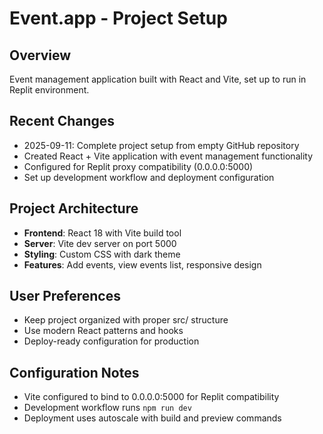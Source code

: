 # Event.app - Project Setup

## Overview
Event management application built with React and Vite, set up to run in Replit environment.

## Recent Changes
- 2025-09-11: Complete project setup from empty GitHub repository
- Created React + Vite application with event management functionality
- Configured for Replit proxy compatibility (0.0.0.0:5000)
- Set up development workflow and deployment configuration

## Project Architecture
- **Frontend**: React 18 with Vite build tool
- **Server**: Vite dev server on port 5000 
- **Styling**: Custom CSS with dark theme
- **Features**: Add events, view events list, responsive design

## User Preferences
- Keep project organized with proper src/ structure
- Use modern React patterns and hooks
- Deploy-ready configuration for production

## Configuration Notes
- Vite configured to bind to 0.0.0.0:5000 for Replit compatibility
- Development workflow runs `npm run dev`
- Deployment uses autoscale with build and preview commands